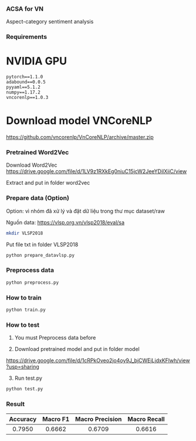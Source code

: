 ### ACSA for VN
Aspect-category sentiment analysis

### Requirements
# NVIDIA GPU
```
pytorch==1.1.0
adabound==0.0.5
pyyaml==5.1.2
numpy==1.17.2
vncorenlp==1.0.3
```
# Download model VNCoreNLP

https://github.com/vncorenlp/VnCoreNLP/archive/master.zip


### Pretrained Word2Vec

Download Word2Vec https://drive.google.com/file/d/1LV9z1RXkEg0niuC15jcW2JeeYDilXiiC/view

Extract and put in folder word2vec

### Prepare data (Option)

Option: vì nhóm đã xử lý và đặt dữ liệu trong thư mục dataset/raw

Nguồn data: https://vlsp.org.vn/vlsp2018/eval/sa

```bash
mkdir VLSP2018
```

Put file txt in folder VLSP2018

```bash
python prepare_datavlsp.py
```

### Preprocess data

```bash
python preprocess.py
```

### How to train

```bash
python train.py
```

### How to test

1. You must Preprocess data before

2. Download pretrained model and put in folder model

https://drive.google.com/file/d/1cRPkOveo2jo4oy9J_bjCWEjLjdxKFlwh/view?usp=sharing

3. Run test.py

```bash
python test.py
```

### Result

|   Accuracy  |   Macro F1  | Macro Precision |  Macro Recall |
| :---------: | :---------: |  :-----------:  |  :---------:  |
|    0.7950   |    0.6662   |     0.6709      |     0.6616    |
